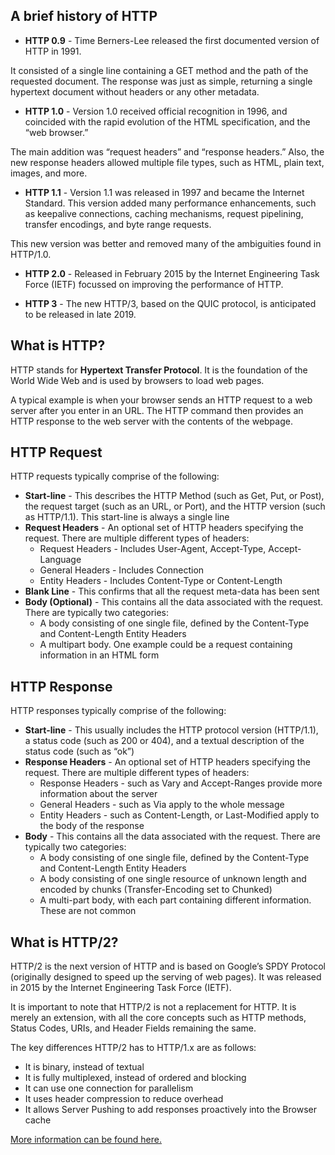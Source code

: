 ## A brief history of HTTP

- **HTTP 0.9** - Time Berners-Lee released the first documented version of HTTP in 1991.

It consisted of a single line containing a GET method and the path of the requested document. The response was just as simple, returning a single hypertext document without headers or any other metadata.

- **HTTP 1.0** - Version 1.0 received official recognition in 1996, and coincided with the rapid evolution of the HTML specification, and the “web browser.”

The main addition was “request headers” and “response headers.” Also, the new response headers allowed multiple file types, such as HTML, plain text, images, and more.

- **HTTP 1.1** - Version 1.1 was released in 1997 and became the Internet Standard. This version added many performance enhancements, such as keepalive connections, caching mechanisms, request pipelining, transfer encodings, and byte range requests.

This new version was better and removed many of the ambiguities found in HTTP/1.0.

- **HTTP 2.0** - Released in February 2015 by the Internet Engineering Task Force (IETF) focussed on improving the performance of HTTP.

- **HTTP 3** - The new HTTP/3, based on the QUIC protocol, is anticipated to be released in late 2019.

## What is HTTP?

HTTP stands for **Hypertext Transfer Protocol**. It is the foundation of the World Wide Web and is used by browsers to load web pages.

A typical example is when your browser sends an HTTP request to a web server after you enter in an URL. The HTTP command then provides an HTTP response to the web server with the contents of the webpage.

## HTTP Request

HTTP requests typically comprise of the following:

- **Start-line** - This describes the HTTP Method (such as Get, Put, or Post), the request target (such as an URL, or Port), and the HTTP version (such as HTTP/1.1). This start-line is always a single line
- **Request Headers** - An optional set of HTTP headers specifying the request. There are multiple different types of headers:
  - Request Headers - Includes User-Agent, Accept-Type, Accept-Language
  - General Headers - Includes Connection
  - Entity Headers - Includes Content-Type or Content-Length
- **Blank Line** - This confirms that all the request meta-data has been sent
- **Body (Optional)** - This contains all the data associated with the request. There are typically two categories:
  - A body consisting of one single file, defined by the Content-Type and Content-Length Entity Headers
  - A multipart body. One example could be a request containing information in an HTML form

## HTTP Response

HTTP responses typically comprise of the following:

- **Start-line** - This usually includes the HTTP protocol version (HTTP/1.1), a status code (such as 200 or 404), and a textual description of the status code (such as “ok”)
- **Response Headers** - An optional set of HTTP headers specifying the request. There are multiple different types of headers:
  - Response Headers - such as Vary and Accept-Ranges provide more information about the server
  - General Headers - such as Via apply to the whole message
  - Entity Headers - such as Content-Length, or Last-Modified apply to the body of the response
- **Body** - This contains all the data associated with the request. There are typically two categories:
  - A body consisting of one single file, defined by the Content-Type and Content-Length Entity Headers
  - A body consisting of one single resource of unknown length and encoded by chunks (Transfer-Encoding set to Chunked)
  - A multi-part body, with each part containing different information. These are not common

## What is HTTP/2?

HTTP/2 is the next version of HTTP and is based on Google’s SPDY Protocol (originally designed to speed up the serving of web pages). It was released in 2015 by the Internet Engineering Task Force (IETF).

It is important to note that HTTP/2 is not a replacement for HTTP. It is merely an extension, with all the core concepts such as HTTP methods, Status Codes, URIs, and Header Fields remaining the same.

The key differences HTTP/2 has to HTTP/1.x are as follows:

- It is binary, instead of textual
- It is fully multiplexed, instead of ordered and blocking
- It can use one connection for parallelism
- It uses header compression to reduce overhead
- It allows Server Pushing to add responses proactively into the Browser cache

[More information can be found here.](https://www.thewebmaster.com/hosting/2015/dec/14/what-is-http2-and-how-does-it-compare-to-http1-1/)
